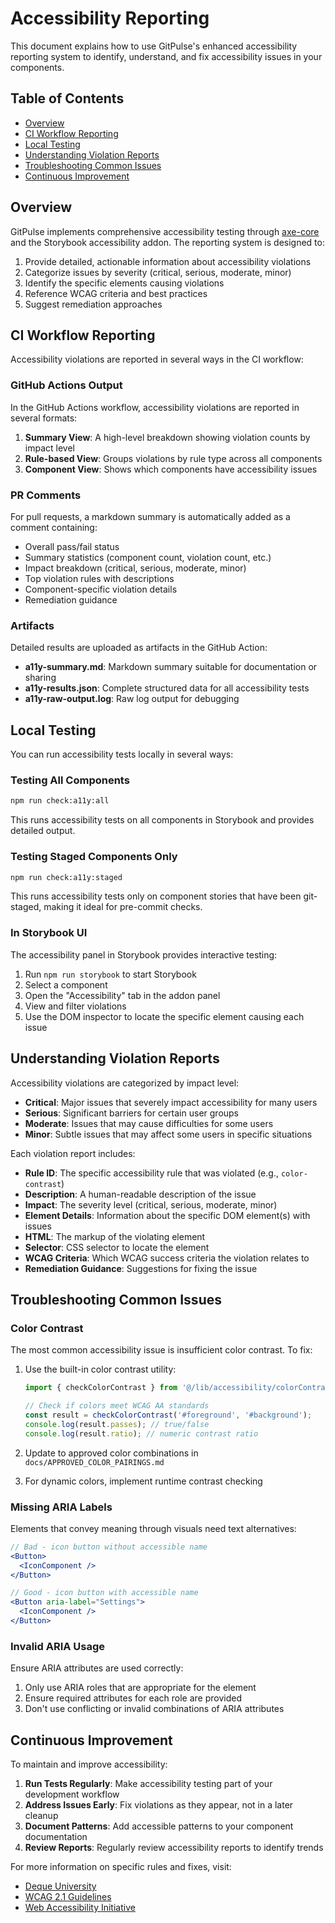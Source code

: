 # Accessibility Reporting

This document explains how to use GitPulse's enhanced accessibility reporting system to identify, understand, and fix accessibility issues in your components.

## Table of Contents

- [Overview](#overview)
- [CI Workflow Reporting](#ci-workflow-reporting)
- [Local Testing](#local-testing)
- [Understanding Violation Reports](#understanding-violation-reports)
- [Troubleshooting Common Issues](#troubleshooting-common-issues)
- [Continuous Improvement](#continuous-improvement)

## Overview

GitPulse implements comprehensive accessibility testing through [axe-core](https://github.com/dequelabs/axe-core) and the Storybook accessibility addon. The reporting system is designed to:

1. Provide detailed, actionable information about accessibility violations
2. Categorize issues by severity (critical, serious, moderate, minor)
3. Identify the specific elements causing violations
4. Reference WCAG criteria and best practices
5. Suggest remediation approaches

## CI Workflow Reporting

Accessibility violations are reported in several ways in the CI workflow:

### GitHub Actions Output

In the GitHub Actions workflow, accessibility violations are reported in several formats:

1. **Summary View**: A high-level breakdown showing violation counts by impact level
2. **Rule-based View**: Groups violations by rule type across all components
3. **Component View**: Shows which components have accessibility issues

### PR Comments

For pull requests, a markdown summary is automatically added as a comment containing:

- Overall pass/fail status
- Summary statistics (component count, violation count, etc.)
- Impact breakdown (critical, serious, moderate, minor)
- Top violation rules with descriptions
- Component-specific violation details
- Remediation guidance

### Artifacts

Detailed results are uploaded as artifacts in the GitHub Action:

- **a11y-summary.md**: Markdown summary suitable for documentation or sharing
- **a11y-results.json**: Complete structured data for all accessibility tests
- **a11y-raw-output.log**: Raw log output for debugging

## Local Testing

You can run accessibility tests locally in several ways:

### Testing All Components

```bash
npm run check:a11y:all
```

This runs accessibility tests on all components in Storybook and provides detailed output.

### Testing Staged Components Only

```bash
npm run check:a11y:staged
```

This runs accessibility tests only on component stories that have been git-staged, making it ideal for pre-commit checks.

### In Storybook UI

The accessibility panel in Storybook provides interactive testing:

1. Run `npm run storybook` to start Storybook
2. Select a component
3. Open the "Accessibility" tab in the addon panel
4. View and filter violations
5. Use the DOM inspector to locate the specific element causing each issue

## Understanding Violation Reports

Accessibility violations are categorized by impact level:

- **Critical**: Major issues that severely impact accessibility for many users
- **Serious**: Significant barriers for certain user groups
- **Moderate**: Issues that may cause difficulties for some users
- **Minor**: Subtle issues that may affect some users in specific situations

Each violation report includes:

- **Rule ID**: The specific accessibility rule that was violated (e.g., `color-contrast`)
- **Description**: A human-readable description of the issue
- **Impact**: The severity level (critical, serious, moderate, minor)
- **Element Details**: Information about the specific DOM element(s) with issues
- **HTML**: The markup of the violating element
- **Selector**: CSS selector to locate the element
- **WCAG Criteria**: Which WCAG success criteria the violation relates to
- **Remediation Guidance**: Suggestions for fixing the issue

## Troubleshooting Common Issues

### Color Contrast

The most common accessibility issue is insufficient color contrast. To fix:

1. Use the built-in color contrast utility:
   ```typescript
   import { checkColorContrast } from '@/lib/accessibility/colorContrast';
   
   // Check if colors meet WCAG AA standards
   const result = checkColorContrast('#foreground', '#background');
   console.log(result.passes); // true/false
   console.log(result.ratio); // numeric contrast ratio
   ```

2. Update to approved color combinations in `docs/APPROVED_COLOR_PAIRINGS.md`

3. For dynamic colors, implement runtime contrast checking

### Missing ARIA Labels

Elements that convey meaning through visuals need text alternatives:

```jsx
// Bad - icon button without accessible name
<Button>
  <IconComponent />
</Button>

// Good - icon button with accessible name
<Button aria-label="Settings">
  <IconComponent />
</Button>
```

### Invalid ARIA Usage

Ensure ARIA attributes are used correctly:

1. Only use ARIA roles that are appropriate for the element
2. Ensure required attributes for each role are provided
3. Don't use conflicting or invalid combinations of ARIA attributes

## Continuous Improvement

To maintain and improve accessibility:

1. **Run Tests Regularly**: Make accessibility testing part of your development workflow
2. **Address Issues Early**: Fix violations as they appear, not in a later cleanup
3. **Document Patterns**: Add accessible patterns to your component documentation
4. **Review Reports**: Regularly review accessibility reports to identify trends

For more information on specific rules and fixes, visit:
- [Deque University](https://dequeuniversity.com/rules/axe/)
- [WCAG 2.1 Guidelines](https://www.w3.org/TR/WCAG21/)
- [Web Accessibility Initiative](https://www.w3.org/WAI/)